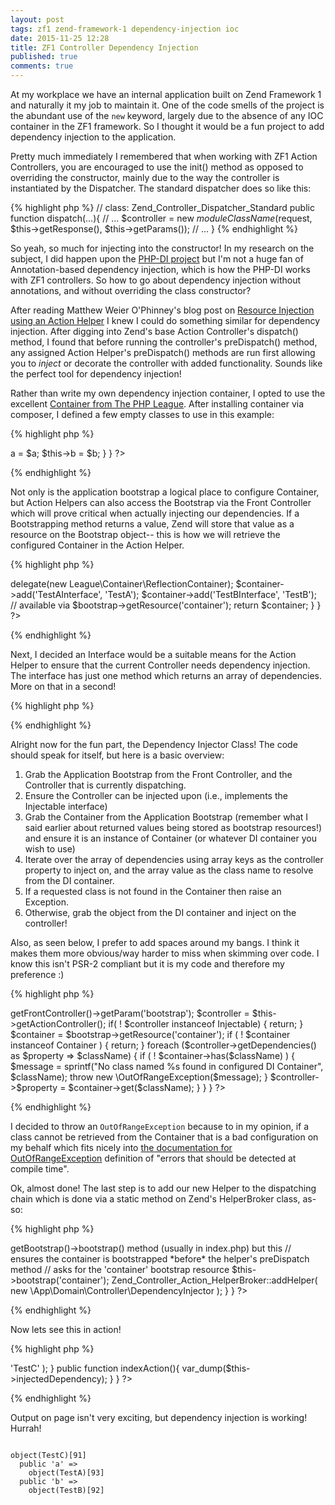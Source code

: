 ```yaml
---
layout: post
tags: zf1 zend-framework-1 dependency-injection ioc
date: 2015-11-25 12:28
title: ZF1 Controller Dependency Injection
published: true
comments: true
---
```


At my workplace we have an internal application built on Zend Framework 1 and naturally it my job to maintain it. One of the code smells of the project is the abundant use of the `new` keyword, largely due to the absence of any IOC container in the ZF1 framework. So I thought it would be a fun project to add dependency injection to the application.

Pretty much immediately I remembered that when working with ZF1 Action Controllers, you are encouraged to use the init() method as opposed to overriding the constructor, mainly due to the way the controller is instantiated by the Dispatcher. The standard dispatcher does so like this:

{% highlight php %}
// class: Zend_Controller_Dispatcher_Standard
public function dispatch(...){
        // ...
        $controller = new $moduleClassName($request, $this->getResponse(), $this->getParams());
        // ...
}
{% endhighlight %}

So yeah, so much for injecting into the constructor! In my research on the subject, I did happen upon the [PHP-DI project](http://php-di.org/doc/frameworks/zf1.html) but I'm not a huge fan of Annotation-based dependency injection, which is how the PHP-DI works with ZF1 controllers. So how to go about dependency injection without annotations, and without overriding the class constructor?

After reading Matthew Weier O'Phinney's blog post on [Resource Injection using an Action Helper](https://mwop.net/blog/235-A-Simple-Resource-Injector-for-ZF-Action-Controllers.html) I knew I could do something similar for dependency injection. After digging into Zend's base Action Controller's dispatch() method, I found that before running the controller's preDispatch() method, any assigned Action Helper's preDispatch() methods are run first allowing you to <i>inject</i> or decorate the controller with added functionality. Sounds like the perfect tool for dependency injection!

Rather than write my own dependency injection container, I opted to use the excellent [Container from The PHP League](http://container.thephpleague.com/). After installing container via composer, I defined a few empty classes to use in this example:

{% highlight php %}
<?php
interface TestAInterface {};
interface TestBInterface {};
interface TestCInterface {};
class TestA implements TestAInterface {}
class TestB implements TestBInterface {}
class TestC {

    public $a;
    public $b;

    public function __construct(TestAInterface $a, TestBInterface $b)
    {
        $this->a = $a;
        $this->b = $b;
    }
}
?>
{% endhighlight %}

Not only is the application bootstrap a logical place to configure Container, but Action Helpers can also access the Bootstrap via the Front Controller which will prove critical when actually injecting our dependencies. If a Bootstrapping method returns a value, Zend will store that value as a resource on the Bootstrap object-- this is how we will retrieve the configured Container in the Action Helper.

{% highlight php %}
<?php
class Bootstrap extends Zend_Application_Bootstrap_Bootstrap {
    protected function _initContainer()
    {
        $container = new League\Container\Container;
        $container->delegate(new League\Container\ReflectionContainer);

        $container->add('TestAInterface', 'TestA');
        $container->add('TestBInterface', 'TestB');

        // available via $bootstrap->getResource('container');
        return $container;
    }
}
?>
{% endhighlight %}

Next, I decided an Interface would be a suitable means for the Action Helper to ensure that the current Controller needs dependency injection. The interface has just one method which returns an array of dependencies. More on that in a second!

{% highlight php %}
<?php

namespace App\Domain\Controller;

interface Injectable
{
    /**
     * Return array of dependencies to resolve from IoC container and inject into controller 
     * Keys are the property to inject on (e.g., repository)
     * Values are class names to resolve from the Container (e.g., Domain\Whatever\Service)
     * @return array
     */
    public function getDependencies();
}
?>
{% endhighlight %}

Alright now for the fun part, the Dependency Injector Class! The code should speak for itself, but here is a basic overview:

1.  Grab the Application Bootstrap from the Front Controller, and the Controller that is currently dispatching.
2.  Ensure the Controller can be injected upon (i.e., implements the Injectable interface)
3.  Grab the Container from the Application Bootstrap (remember what I said earlier about returned values being stored as bootstrap resources!) and ensure it is an instance of Container (or whatever DI container you wish to use)
4.  Iterate over the array of dependencies using array keys as the controller property to inject on, and the array value as the class name to resolve from the DI container.
5.  If a requested class is not found in the Container then raise an Exception.
6.  Otherwise, grab the object from the DI container and inject on the controller!

Also, as seen below, I prefer to add spaces around my bangs. I think it makes them more obvious/way harder to miss when skimming over code. I know this isn't PSR-2 compliant but it is my code and therefore my preference :)

{% highlight php %}
<?php

namespace App\Domain\Controller;

use League\Container\Container;

class DependencyInjector extends \Zend_Controller_Action_Helper_Abstract
{
    public function preDispatch()
    {
        $bootstrap  = $this->getFrontController()->getParam('bootstrap');
        $controller = $this->getActionController();

        if( ! $controller instanceof Injectable) {
            return;
        }

        $container = $bootstrap->getResource('container');
        if ( ! $container instanceof Container ) {
            return;
        }

        foreach ($controller->getDependencies() as $property => $className) {
            if ( ! $container->has($className) ) {
                $message = sprintf("No class named %s found in configured DI Container", $className);
                throw new \OutOfRangeException($message);
            }

            $controller->$property = $container->get($className);
        }
    }
}
?>
{% endhighlight %}

I decided to throw an `OutOfRangeException` because to in my opinion, if a class cannot be retrieved from the Container that is a bad configuration on my behalf which fits nicely into [the documentation for OutOfRangeException](http://php.net/manual/en/class.outofrangeexception.php) definition of "errors that should be detected at compile time".

Ok, almost done! The last step is to add our new Helper to the dispatching chain which is done via a static method on Zend's HelperBroker class, as-so:

{% highlight php %}
<?php
class Bootstrap extends Zend_Application_Bootstrap_Bootstrap {
    
    // ... other bootstrap methods ...
    
    protected function _initDependencyInjector()
    {
        // explicitly bootstrap the container here. it will be automatically bootstrapped
        // by $app->getBootstrap()->bootstrap() method (usually in index.php) but this
        // ensures the container is bootstrapped *before* the helper's preDispatch method
        // asks for the 'container' bootstrap resource
        $this->bootstrap('container');

        Zend_Controller_Action_HelperBroker::addHelper(
            new \App\Domain\Controller\DependencyInjector
        );
    }
}
?>
{% endhighlight %}

Now lets see this in action!

{% highlight php %}
<?php

use App\Domain\Controller\Injectable;

class IndexController extends Zend_Controller_Action implements Injectable {
    /**
     * @var TestC
     */
    public $injectedDependency;

    /**
     * {@inheritdoc}
     */
    public function getDependencies()
    {
        return array(
            'injectedDependency' => 'TestC'
        );
    }
    
    public function indexAction(){
        var_dump($this->injectedDependency);
    }
}

?>
{% endhighlight %}

Output on page isn't very exciting, but dependency injection is working! Hurrah!

<pre><code>
object(TestC)[91]
  public 'a' => 
    object(TestA)[93]
  public 'b' => 
    object(TestB)[92]
</code></pre>




